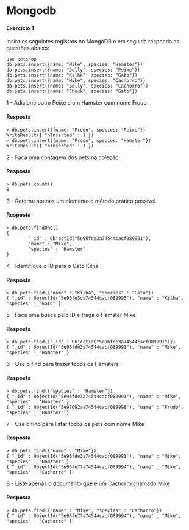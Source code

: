 # Mongodb

#### Exercício 1

Insira os seguintes registros no MongoDB e em seguida responda as questões abaixo: 

```
use petshop 
db.pets.insert({name: "Mike", species: "Hamster"}) 
db.pets.insert({name: "Dolly", species: "Peixe"}) 
db.pets.insert({name: "Kilha", species: "Gato"}) 
db.pets.insert({name: "Mike", species: "Cachorro"})
db.pets.insert({name: "Sally", species: "Cachorro"}) 
db.pets.insert({name: "Chuck", species: "Gato"})
```

1 - Adicione outro Peixe e um Hamster com nome Frodo 
#### Resposta

```
> db.pets.insert({name: "Frodo", species: "Peixe"})
WriteResult({ "nInserted" : 1 })
> db.pets.insert({name: "Frodo", species: "Hamster"})
WriteResult({ "nInserted" : 1 })
```

2 - Faça uma contagem dos pets na coleção 
#### Resposta

```
> db.pets.count()
8
```

3 - Retorne apenas um elemento o método prático possível 
#### Resposta

```
> db.pets.findOne()
{
        "_id" : ObjectId("5e96fde3a74544cacf089991"),
        "name" : "Mike",
        "species" : "Hamster"
}
```

4 - Identifique o ID para o Gato Kilha
#### Resposta

```
> db.pets.find({"name" : "Kilha", "species" : "Gato"})
{ "_id" : ObjectId("5e96fe5ca74544cacf089993"), "name" : "Kilha", "species" : "Gato" }
```

5 - Faça uma busca pelo ID e traga o Hamster Mike 
#### Resposta

```
> db.pets.find({"_id" : ObjectId("5e96fde3a74544cacf089991")})
{ "_id" : ObjectId("5e96fde3a74544cacf089991"), "name" : "Mike", "species" : "Hamster" }
```

6 - Use o find para trazer todos os Hamsters
#### Resposta

```
> db.pets.find({"species" : "Hamster"})
{ "_id" : ObjectId("5e96fde3a74544cacf089991"), "name" : "Mike", "species" : "Hamster" }
{ "_id" : ObjectId("5e97092aa74544cacf089998"), "name" : "Frodo", "species" : "Hamster" }
```

7 - Use o find para listar todos os pets com nome Mike 
#### Resposta

```
> db.pets.find({"name" : "Mike"})
{ "_id" : ObjectId("5e96fde3a74544cacf089991"), "name" : "Mike", "species" : "Hamster" }
{ "_id" : ObjectId("5e96fe77a74544cacf089994"), "name" : "Mike", "species" : "Cachorro" }
```

8 - Liste apenas o documento que é um Cachorro chamado Mike 
#### Resposta

```
> db.pets.find({"name" : "Mike", "species" : "Cachorro"})
{ "_id" : ObjectId("5e96fe77a74544cacf089994"), "name" : "Mike", "species" : "Cachorro" }
```
